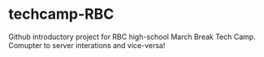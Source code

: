 # techcamp-RBC
Github introductory project for RBC high-school March Break Tech Camp.
Comupter to server interations and vice-versa! 
